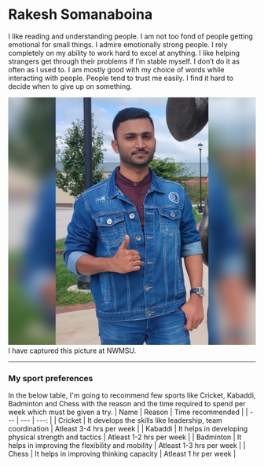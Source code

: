 # Rakesh Somanaboina

I like reading and understanding people. I am not too fond of people getting emotional for small things. I admire emotionally strong people. I rely completely on my ability to work hard to excel at anything. I like helping strangers get through their problems if I’m stable myself. I don’t do it as often as I used to. I am mostly good with my choice of words while interacting with people. People tend to trust me easily. I find it hard to decide when to give up on something.

![MyImage](images/MyImage.jpg) I have captured this picture at NWMSU.

***
### My sport preferences

In the below table, I'm going to recommend few sports like Cricket, Kabaddi, Badminton and Chess with the reason and the time required to spend per week which must be given a try.
| Name | Reason | Time recommended |
| --- | --- | ---: |
| Cricket | It develops the skills like leadership, team coordination | Atleast 3-4 hrs per week |
| Kabaddi | It helps in developing physical strength and tactics | Atleast 1-2 hrs per week |
| Badminton | It helps in improving the flexibility and mobility | Atleast 1-3 hrs per week  |
| Chess | It helps in improving thinking capacity | Atleast 1 hr per week |

